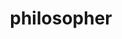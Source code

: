 ---
title: "philosopher"
hashtag: philosopher
related:
  - Philosophy
  - Scientist
tags:
  - Occupation
---